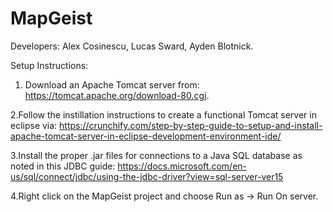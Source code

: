 # MapGeist
Developers: Alex Cosinescu, Lucas Sward, Ayden Blotnick.

Setup Instructions:
1. Download an Apache Tomcat server from: https://tomcat.apache.org/download-80.cgi. 

2.Follow the instillation instructions to create a functional 
Tomcat server in eclipse via: https://crunchify.com/step-by-step-guide-to-setup-and-install-apache-tomcat-server-in-eclipse-development-environment-ide/

3.Install the proper .jar files for connections to a Java SQL database as noted in this JDBC guide: https://docs.microsoft.com/en-us/sql/connect/jdbc/using-the-jdbc-driver?view=sql-server-ver15

4.Right click on the MapGeist project and choose Run as -> Run On server.
